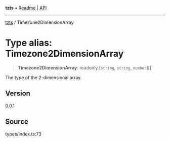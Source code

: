 **tzts** • [Readme](../README.md) \| [API](../globals.md)

***

[tzts](../README.md) / Timezone2DimensionArray

# Type alias: Timezone2DimensionArray

> **Timezone2DimensionArray**: readonly [`string`, `string`, `number`][]

The type of the 2-dimensional array.

## Version

0.0.1

## Source

types/index.ts:73
